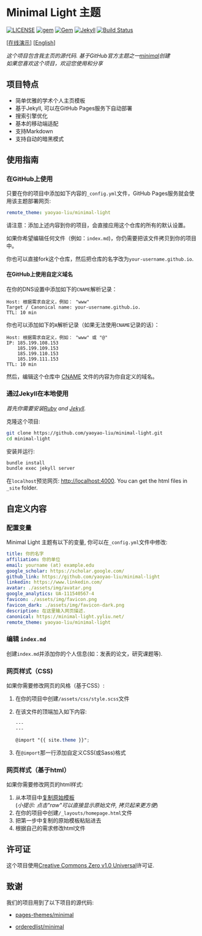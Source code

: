 # Minimal Light 主题

[![LICENSE](https://img.shields.io/github/license/yaoyao-liu/minimal-academic?style=flat-square)](https://github.com/yaoyao-liu/minimal-light/blob/master/LICENSE)
[![gem](https://img.shields.io/gem/v/minimal-light?style=flat-square)](https://rubygems.org/gems/minimal-light)
[![Gem](https://img.shields.io/gem/dt/minimal-light?style=flat-square)](https://rubygems.org/gems/minimal-light)
[![Jekyll](https://img.shields.io/badge/jekyll-%3E%3D%203.5-orange.svg?style=flat-square)](https://jekyllrb.com/)
[![Build Status](https://img.shields.io/travis/com/yaoyao-liu/minimal-light?style=flat-square)](https://travis-ci.com/yaoyao-liu/minimal-light)

\[[在线演示](https://minimal-light.yyliu.net/)\] \[[English](https://github.com/yaoyao-liu/minimal-light/blob/master/README.md)\]
 
*这个项目包含我主页的源代码. 基于GitHub官方主题之一[minimal](https://github.com/orderedlist/minimal)创建*
<br>
*如果您喜欢这个项目，欢迎您使用和分享*

## 项目特点

- 简单优雅的学术个人主页模板
- 基于Jekyll, 可以在GitHub Pages服务下自动部署
- 搜索引擎优化
- 基本的移动端适配
- 支持Markdown
- 支持自动的暗黑模式

## 使用指南
### 在GitHub上使用

只要在你的项目中添加如下内容的`_config.yml`文件，GitHub Pages服务就会使用该主题部署网页:

```yaml
remote_theme: yaoyao-liu/minimal-light
```
请注意：添加上述内容到你的项目，会直接应用这个仓库的所有的默认设置。

如果你希望编辑任何文件（例如：`index.md`)，你仍需要把该文件拷贝到你的项目中。

你也可以直接fork这个仓库，然后把仓库的名字改为`your-username.github.io`.

#### 在GitHub上使用自定义域名

在你的DNS设置中添加如下的`CNAME`解析记录：

```
Host: 根据需求自定义，例如： "www" 
Target / Canonical name: your-username.github.io.
TTL: 10 min
```
你也可以添加如下的`A`解析记录（如果无法使用`CNAME`记录的话）：
```
Host: 根据需求自定义，例如： "www" 或 "@"
IP: 185.199.108.153
    185.199.109.153
    185.199.110.153
    185.199.111.153
TTL: 10 min
```
然后，编辑这个仓库中 [CNAME](./CNAME) 文件的内容为你自定义的域名。

### 通过Jekyll在本地使用

*首先你需要安装[Ruby](https://www.ruby-lang.org/en/) and [Jekyll](https://jekyllrb.com/).*

克隆这个项目:

```bash
git clone https://github.com/yaoyao-liu/minimal-light.git
cd minimal-light
```
安装并运行:

```bash
bundle install
bundle exec jekyll server
```
在`localhost`预览网页:
<http://localhost:4000>. You can get the html files in `_site` folder.

## 自定义内容

### 配置变量

Minimal Light 主题有以下的变量, 你可以在`_config.yml`文件中修改:

  ```yaml
title: 你的名字
affiliation: 你的单位
email: yourname (at) example.edu
google_scholar: https://scholar.google.com/
github_link: https://github.com/yaoyao-liu/minimal-light
linkedin: https://www.linkedin.com/
avatar: ./assets/img/avatar.png
google_analytics: UA-111540567-4
favicon: ./assets/img/favicon.png
favicon_dark: ./assets/img/favicon-dark.png
description: 在这里输入网页描述.
canonical: https://minimal-light.yyliu.net/
remote_theme: yaoyao-liu/minimal-light
  ```
### 编辑 `index.md`

创建`index.md`并添加你的个人信息(如：发表的论文，研究课题等).

### 网页样式（CSS)

如果你需要修改网页的风格（基于CSS）:

1. 在你的项目中创建`/assets/css/style.scss`文件
2. 在该文件的顶端加入如下内容:

    ```scss
    ---
    ---

    @import "{{ site.theme }}";
    ```
3. 在`@import`那一行添加自定义CSS(或Sass)格式

### 网页样式（基于html）

如果你需要修改网页的html样式:

1. 从本项目中[复制原始模板](https://github.com/yaoyao-liu/minimal-light/blob/master/_layouts/homepage.html)<br />(*小提示: 点击"raw"可以直接显示原始文件, 拷贝起来更方便*)
2. 在你的项目中创建`/_layouts/homepage.html`文件
3. 把第一步中复制的原始模板粘贴进去
4. 根据自己的需求修改html文件

## 许可证

这个项目使用[Creative Commons Zero v1.0 Universal](https://github.com/yaoyao-liu/minimal-light/blob/master/LICENSE)许可证.

## 致谢

我们的项目用到了以下项目的源代码:

* [pages-themes/minimal](https://github.com/pages-themes/minimal)

* [orderedlist/minimal](https://github.com/orderedlist/minimal)
